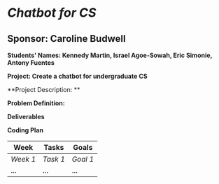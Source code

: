 # *Chatbot for CS*
## **Sponsor: Caroline Budwell**

**Students' Names: Kennedy Martin, Israel Agoe-Sowah, Eric Simonie, Antony Fuentes**

**Project: Create a chatbot for undergraduate CS**

**Project Description: **

**Problem Definition:**

**Deliverables**

**Coding Plan**

| Week | Tasks | Goals |
|------|-------|-------|
| _Week 1_ | _Task 1_ | _Goal 1_ |
| ... | ... | ... |
